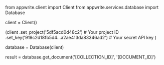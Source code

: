 from appwrite.client import Client
from appwrite.services.database import Database

client = Client()

(client
  .set_project('5df5acd0d48c2') # Your project ID
  .set_key('919c2d18fb5d4...a2ae413da83346ad2') # Your secret API key
)

database = Database(client)

result = database.get_document('[COLLECTION_ID]', '[DOCUMENT_ID]')
